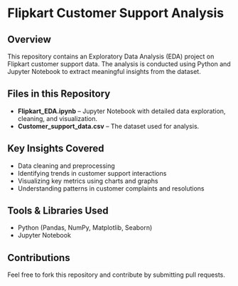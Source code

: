 # Flipkart Customer Support Analysis

## Overview
This repository contains an Exploratory Data Analysis (EDA) project on Flipkart customer support data. The analysis is conducted using Python and Jupyter Notebook to extract meaningful insights from the dataset.

## Files in this Repository
- **Flipkart_EDA.ipynb** – Jupyter Notebook with detailed data exploration, cleaning, and visualization.
- **Customer_support_data.csv** – The dataset used for analysis.

## Key Insights Covered
- Data cleaning and preprocessing
- Identifying trends in customer support interactions
- Visualizing key metrics using charts and graphs
- Understanding patterns in customer complaints and resolutions

## Tools & Libraries Used
- Python (Pandas, NumPy, Matplotlib, Seaborn)
- Jupyter Notebook

## Contributions
Feel free to fork this repository and contribute by submitting pull requests.

